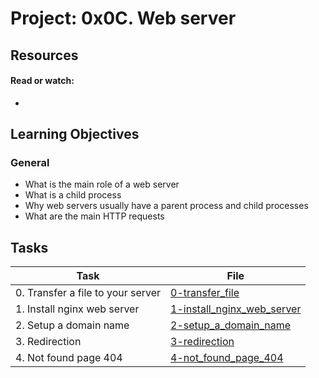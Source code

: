 # Project: 0x0C. Web server

## Resources

#### Read or watch:

* [](https://intranet.alxswe.com/concepts/110)
## Learning Objectives

### General

* What is the main role of a web server
* What is a child process
* Why web servers usually have a parent process and child processes
* What are the main HTTP requests
## Tasks

| Task | File |
| ---- | ---- |
| 0. Transfer a file to your server | [0-transfer_file](./0-transfer_file) |
| 1. Install nginx web server | [1-install_nginx_web_server](./1-install_nginx_web_server) |
| 2. Setup a domain name | [2-setup_a_domain_name](./2-setup_a_domain_name) |
| 3. Redirection | [3-redirection](./3-redirection) |
| 4. Not found page 404 | [4-not_found_page_404](./4-not_found_page_404) |

